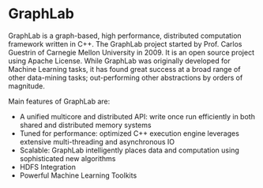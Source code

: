 GraphLab
==============
GraphLab is a graph-based, high performance, distributed computation framework written in C++. The GraphLab project started by Prof. Carlos Guestrin of Carnegie Mellon University in 2009. It is an open source project using Apache License. While GraphLab was originally developed for Machine Learning tasks, it has found great success at a broad range of other data-mining tasks; out-performing other abstractions by orders of magnitude.


Main features of GraphLab are:

- A unified multicore and distributed API: write once run efficiently in both shared and distributed memory systems
- Tuned for performance: optimized C++ execution engine leverages extensive multi-threading and asynchronous IO
- Scalable: GraphLab intelligently places data and computation using sophisticated new algorithms
- HDFS Integration
- Powerful Machine Learning Toolkits
